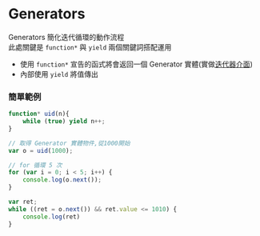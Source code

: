 # Generators

Generators 簡化迭代循環的動作流程<br>
此處關鍵是 `function*` 與 `yield` 兩個關鍵詞搭配運用

- 使用 `function*` 宣告的函式將會返回一個 Generator 實體(實做[迭代器介面])
- 內部使用 `yield` 將值傳出


### 簡單範例
```js
function* uid(n){
    while (true) yield n++;
}

// 取得 Generator 實體物件,從1000開始
var o = uid(1000);

// for 循環 5 次
for (var i = 0; i < 5; i++) {
    console.log(o.next());
}

var ret;
while ((ret = o.next()) && ret.value <= 1010) {
    console.log(ret)
}
```

[迭代器介面]:iterators-for-of.md#interfaces